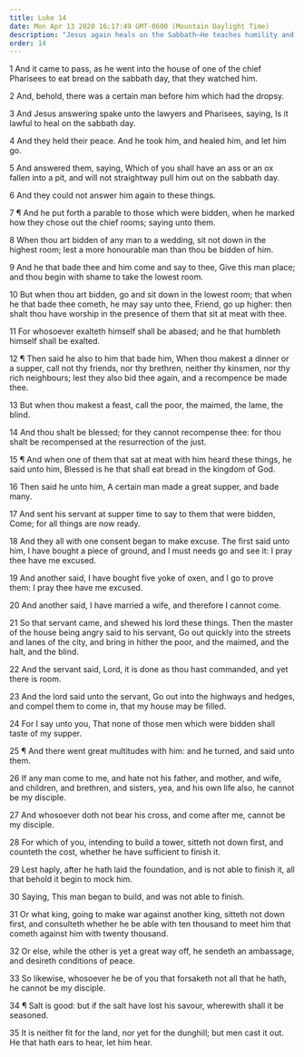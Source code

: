 ```yaml
---
title: Luke 14
date: Mon Apr 13 2020 16:17:49 GMT-0600 (Mountain Daylight Time)
description: "Jesus again heals on the Sabbath—He teaches humility and gives the parable of the great supper—Those who follow Him must forsake all else."
order: 14
---
```


1 And it came to pass, as he went into the house of one of the chief Pharisees to eat bread on the sabbath day, that they watched him.

2 And, behold, there was a certain man before him which had the dropsy.

3 And Jesus answering spake unto the lawyers and Pharisees, saying, Is it lawful to heal on the sabbath day.

4 And they held their peace. And he took him, and healed him, and let him go.

5 And answered them, saying, Which of you shall have an ass or an ox fallen into a pit, and will not straightway pull him out on the sabbath day.

6 And they could not answer him again to these things.

7 ¶ And he put forth a parable to those which were bidden, when he marked how they chose out the chief rooms; saying unto them.

8 When thou art bidden of any man to a wedding, sit not down in the highest room; lest a more honourable man than thou be bidden of him.

9 And he that bade thee and him come and say to thee, Give this man place; and thou begin with shame to take the lowest room.

10 But when thou art bidden, go and sit down in the lowest room; that when he that bade thee cometh, he may say unto thee, Friend, go up higher: then shalt thou have worship in the presence of them that sit at meat with thee.

11 For whosoever exalteth himself shall be abased; and he that humbleth himself shall be exalted.

12 ¶ Then said he also to him that bade him, When thou makest a dinner or a supper, call not thy friends, nor thy brethren, neither thy kinsmen, nor thy rich neighbours; lest they also bid thee again, and a recompence be made thee.

13 But when thou makest a feast, call the poor, the maimed, the lame, the blind.

14 And thou shalt be blessed; for they cannot recompense thee: for thou shalt be recompensed at the resurrection of the just.

15 ¶ And when one of them that sat at meat with him heard these things, he said unto him, Blessed is he that shall eat bread in the kingdom of God.

16 Then said he unto him, A certain man made a great supper, and bade many.

17 And sent his servant at supper time to say to them that were bidden, Come; for all things are now ready.

18 And they all with one consent began to make excuse. The first said unto him, I have bought a piece of ground, and I must needs go and see it: I pray thee have me excused.

19 And another said, I have bought five yoke of oxen, and I go to prove them: I pray thee have me excused.

20 And another said, I have married a wife, and therefore I cannot come.

21 So that servant came, and shewed his lord these things. Then the master of the house being angry said to his servant, Go out quickly into the streets and lanes of the city, and bring in hither the poor, and the maimed, and the halt, and the blind.

22 And the servant said, Lord, it is done as thou hast commanded, and yet there is room.

23 And the lord said unto the servant, Go out into the highways and hedges, and compel them to come in, that my house may be filled.

24 For I say unto you, That none of those men which were bidden shall taste of my supper.

25 ¶ And there went great multitudes with him: and he turned, and said unto them.

26 If any man come to me, and hate not his father, and mother, and wife, and children, and brethren, and sisters, yea, and his own life also, he cannot be my disciple.

27 And whosoever doth not bear his cross, and come after me, cannot be my disciple.

28 For which of you, intending to build a tower, sitteth not down first, and counteth the cost, whether he have sufficient to finish it.

29 Lest haply, after he hath laid the foundation, and is not able to finish it, all that behold it begin to mock him.

30 Saying, This man began to build, and was not able to finish.

31 Or what king, going to make war against another king, sitteth not down first, and consulteth whether he be able with ten thousand to meet him that cometh against him with twenty thousand.

32 Or else, while the other is yet a great way off, he sendeth an ambassage, and desireth conditions of peace.

33 So likewise, whosoever he be of you that forsaketh not all that he hath, he cannot be my disciple.

34 ¶ Salt is good: but if the salt have lost his savour, wherewith shall it be seasoned.

35 It is neither fit for the land, nor yet for the dunghill; but men cast it out. He that hath ears to hear, let him hear.
